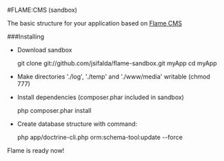 #FLAME:CMS (sandbox)

The basic structure for your application based on [Flame CMS](https://github.com/jsifalda/flame)

###Installing
- Download sandbox

	git clone git://github.com/jsifalda/flame-sandbox.git myApp
	cd myApp

- Make directories './log', './temp' and './www/media' writable (chmod 777)
- Install dependencies (composer.phar included in sandbox)

	php composer.phar install

- Create database structure with command:

	php app/doctrine-cli.php  orm:schema-tool:update --force

Flame is ready now!